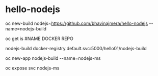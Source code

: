 # hello-nodejs

oc new-build nodejs~https://github.com/bhavinajmera/hello-nodejs --name=nodejs-build


oc get is
#NAME                DOCKER REPO

nodejs-build        docker-registry.default.svc:5000/hello01/nodejs-build
 
 oc new-app nodejs-build --name=nodejs-ms
 
 oc expose svc nodejs-ms
